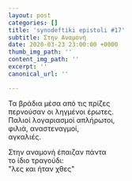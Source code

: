 ```yaml
---
layout: post
categories: []
title: 'synodeftiki epistoli #17'
subtitle: Στην Αναμονή
date: 2020-03-23 23:00:00 +0000
thumb_img_path: ''
content_img_path: ''
excerpt: ''
canonical_url: ''

---
```

Τα βράδια μέσα από τις πρίζες  
περνούσαν οι ληγμένοι έρωτες.  
Παλιοί λογαριασμοί απλήρωτοι,  
φιλιά, αναστεναγμοί,  
αγκαλιές.

Στην αναμονή έπαιζαν πάντα  
το ίδιο τραγούδι:  
"λες και ήταν χθες"